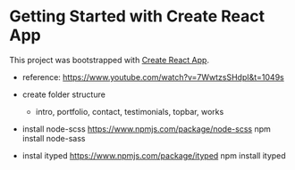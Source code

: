 # Getting Started with Create React App

This project was bootstrapped with [Create React App](https://github.com/facebook/create-react-app).

- reference: https://www.youtube.com/watch?v=7WwtzsSHdpI&t=1049s

- create folder structure

  - intro, portfolio, contact, testimonials, topbar, works

- install node-scss
  https://www.npmjs.com/package/node-scss
  npm install node-sass

- instal ityped
  https://www.npmjs.com/package/ityped
  npm install ityped
